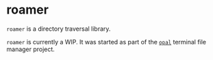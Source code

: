 # roamer
`roamer` is a directory traversal library. 

`roamer` is currently a WIP. It was started as part of the 
[`opal`](https://github.com/marc1/opal) terminal file manager project.
